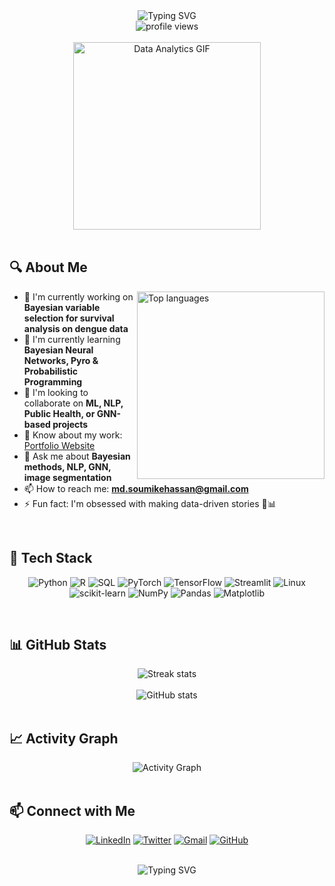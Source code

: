 <div align="center">
  <img src="https://readme-typing-svg.herokuapp.com?font=Fira+Code&size=32&duration=3000&pause=1000&color=6F36D4&width=600&lines=Hi+%F0%9F%91%8B%2C+I'm+Md+Soumike+Hassan;A+Data+Analyst+%26+ML+Researcher;From+Bangladesh+%F0%9F%87%A7%F0%9F%87%A9" alt="Typing SVG" />
</div>

<div align="center">
  <img src="https://komarev.com/ghpvc/?username=soumikehassan&label=Profile%20views&color=6F36D4&style=for-the-badge" alt="profile views" />
</div>

<br>

<div align="center">
  <img src="https://media.giphy.com/media/v1.Y2lkPTc5MGI3NjExZjZjMjlkMTI0ZGZiYTk2YWJjMTE5ZWEwNTk2ZTM2OTdkNWUwNTY0YyZlcD12MV9pbnRlcm5hbF9naWZzX2dpZklkJmN0PWc/3oKIPEqDGUULpEU0aQ/giphy.gif" width="300" alt="Data Analytics GIF" />
</div>

<br>

## 🔍 About Me
<img align="right" src="https://github-readme-stats.vercel.app/api/top-langs/?username=soumikehassan&layout=compact&theme=midnight-purple&hide_border=true&border_radius=10" alt="Top languages" width="300" />

- 🔭 I'm currently working on **Bayesian variable selection for survival analysis on dengue data**
- 🌱 I'm currently learning **Bayesian Neural Networks, Pyro & Probabilistic Programming**
- 👯 I'm looking to collaborate on **ML, NLP, Public Health, or GNN-based projects**
- 📄 Know about my work: [Portfolio Website](https://soumikehassan.github.io/)
- 💬 Ask me about **Bayesian methods, NLP, GNN, image segmentation**
- 📫 How to reach me: **md.soumikehassan@gmail.com**
- ⚡ Fun fact: I'm obsessed with making data-driven stories 🧠📊

<br>

## 🧰 Tech Stack

<div align="center">
  
  ![Python](https://img.shields.io/badge/Python-3670A0?style=for-the-badge&logo=python&logoColor=ffdd54)
  ![R](https://img.shields.io/badge/R-276DC3?style=for-the-badge&logo=r&logoColor=white)
  ![SQL](https://img.shields.io/badge/SQL-4479A1?style=for-the-badge&logo=postgresql&logoColor=white)
  ![PyTorch](https://img.shields.io/badge/PyTorch-EE4C2C?style=for-the-badge&logo=pytorch&logoColor=white)
  ![TensorFlow](https://img.shields.io/badge/TensorFlow-FF6F00?style=for-the-badge&logo=tensorflow&logoColor=white)
  ![Streamlit](https://img.shields.io/badge/Streamlit-FF4B4B?style=for-the-badge&logo=streamlit&logoColor=white)
  ![Linux](https://img.shields.io/badge/Linux-FCC624?style=for-the-badge&logo=linux&logoColor=black)
  ![scikit-learn](https://img.shields.io/badge/scikit--learn-%23F7931E.svg?style=for-the-badge&logo=scikit-learn&logoColor=white)
  ![NumPy](https://img.shields.io/badge/numpy-%23013243.svg?style=for-the-badge&logo=numpy&logoColor=white)
  ![Pandas](https://img.shields.io/badge/pandas-%23150458.svg?style=for-the-badge&logo=pandas&logoColor=white)
  ![Matplotlib](https://img.shields.io/badge/Matplotlib-%23ffffff.svg?style=for-the-badge&logo=Matplotlib&logoColor=black)
</div>

<br>

## 📊 GitHub Stats

<div align="center">
  <img src="https://github-readme-streak-stats.herokuapp.com/?user=soumikehassan&theme=midnight-purple&hide_border=true&border_radius=10" alt="Streak stats" />
</div>

<br>

<div align="center">
  <img src="https://github-readme-stats.vercel.app/api?username=soumikehassan&show_icons=true&theme=midnight-purple&hide_border=true&border_radius=10&include_all_commits=true&count_private=true" alt="GitHub stats" />
</div>

<br>

## 📈 Activity Graph
<div align="center">
  <img alt="Activity Graph" src="https://github-readme-activity-graph.vercel.app/graph?username=soumikehassan&theme=dracula&hide_border=true" />
</div>

<br>

## 📫 Connect with Me

<div align="center">
  
  [![LinkedIn](https://img.shields.io/badge/LinkedIn-%230077B5.svg?style=for-the-badge&logo=linkedin&logoColor=white)](https://www.linkedin.com/in/md-soumike-hassan/)
  [![Twitter](https://img.shields.io/badge/Twitter-%231DA1F2.svg?style=for-the-badge&logo=twitter&logoColor=white)](https://x.com/SoumikeHassan)
  [![Gmail](https://img.shields.io/badge/Gmail-D14836?style=for-the-badge&logo=gmail&logoColor=white)](mailto:md.soumikehassan@gmail.com)
  [![GitHub](https://img.shields.io/badge/github-%23121011.svg?style=for-the-badge&logo=github&logoColor=white)](https://github.com/soumikehassan)
</div>

<br>




<div align="center">
  <img src="https://readme-typing-svg.herokuapp.com?font=Fira+Code&size=18&duration=3000&pause=1000&color=6F36D4&width=500&lines=Thank+you+for+visiting+my+profile!;Feel+free+to+connect+and+collaborate!" alt="Typing SVG" />
</div>
